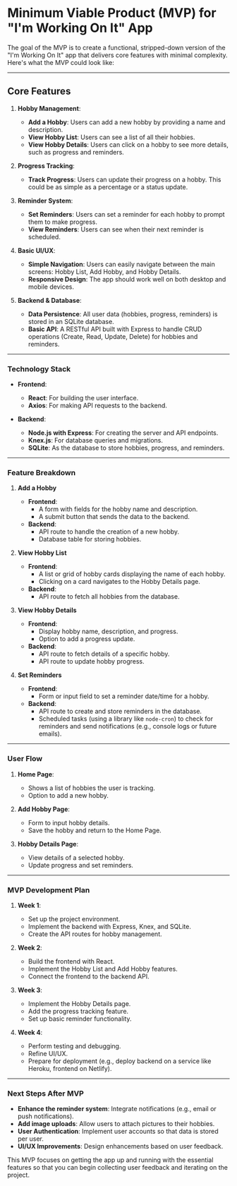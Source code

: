 # **Minimum Viable Product (MVP) for "I'm Working On It" App**

The goal of the MVP is to create a functional, stripped-down version of the "I'm Working On It" app that delivers core features with minimal complexity. Here's what the MVP could look like:

---

## **Core Features**
1. **Hobby Management**:
   - **Add a Hobby**: Users can add a new hobby by providing a name and description.
   - **View Hobby List**: Users can see a list of all their hobbies.
   - **View Hobby Details**: Users can click on a hobby to see more details, such as progress and reminders.

2. **Progress Tracking**:
   - **Track Progress**: Users can update their progress on a hobby. This could be as simple as a percentage or a status update.

3. **Reminder System**:
   - **Set Reminders**: Users can set a reminder for each hobby to prompt them to make progress.
   - **View Reminders**: Users can see when their next reminder is scheduled.

4. **Basic UI/UX**:
   - **Simple Navigation**: Users can easily navigate between the main screens: Hobby List, Add Hobby, and Hobby Details.
   - **Responsive Design**: The app should work well on both desktop and mobile devices.

5. **Backend & Database**:
   - **Data Persistence**: All user data (hobbies, progress, reminders) is stored in an SQLite database.
   - **Basic API**: A RESTful API built with Express to handle CRUD operations (Create, Read, Update, Delete) for hobbies and reminders.

---

### **Technology Stack**
- **Frontend**:
  - **React**: For building the user interface.
  - **Axios**: For making API requests to the backend.

- **Backend**:
  - **Node.js with Express**: For creating the server and API endpoints.
  - **Knex.js**: For database queries and migrations.
  - **SQLite**: As the database to store hobbies, progress, and reminders.

---

### **Feature Breakdown**

1. **Add a Hobby**
   - **Frontend**: 
     - A form with fields for the hobby name and description.
     - A submit button that sends the data to the backend.
   - **Backend**: 
     - API route to handle the creation of a new hobby.
     - Database table for storing hobbies.

2. **View Hobby List**
   - **Frontend**:
     - A list or grid of hobby cards displaying the name of each hobby.
     - Clicking on a card navigates to the Hobby Details page.
   - **Backend**:
     - API route to fetch all hobbies from the database.

3. **View Hobby Details**
   - **Frontend**:
     - Display hobby name, description, and progress.
     - Option to add a progress update.
   - **Backend**:
     - API route to fetch details of a specific hobby.
     - API route to update hobby progress.

4. **Set Reminders**
   - **Frontend**:
     - Form or input field to set a reminder date/time for a hobby.
   - **Backend**:
     - API route to create and store reminders in the database.
     - Scheduled tasks (using a library like `node-cron`) to check for reminders and send notifications (e.g., console logs or future emails).

---

### **User Flow**
1. **Home Page**:
   - Shows a list of hobbies the user is tracking.
   - Option to add a new hobby.

2. **Add Hobby Page**:
   - Form to input hobby details.
   - Save the hobby and return to the Home Page.

3. **Hobby Details Page**:
   - View details of a selected hobby.
   - Update progress and set reminders.

---

### **MVP Development Plan**
1. **Week 1**: 
   - Set up the project environment.
   - Implement the backend with Express, Knex, and SQLite.
   - Create the API routes for hobby management.

2. **Week 2**:
   - Build the frontend with React.
   - Implement the Hobby List and Add Hobby features.
   - Connect the frontend to the backend API.

3. **Week 3**:
   - Implement the Hobby Details page.
   - Add the progress tracking feature.
   - Set up basic reminder functionality.

4. **Week 4**:
   - Perform testing and debugging.
   - Refine UI/UX.
   - Prepare for deployment (e.g., deploy backend on a service like Heroku, frontend on Netlify).

---

### **Next Steps After MVP**
- **Enhance the reminder system**: Integrate notifications (e.g., email or push notifications).
- **Add image uploads**: Allow users to attach pictures to their hobbies.
- **User Authentication**: Implement user accounts so that data is stored per user.
- **UI/UX Improvements**: Design enhancements based on user feedback.

This MVP focuses on getting the app up and running with the essential features so that you can begin collecting user feedback and iterating on the project.